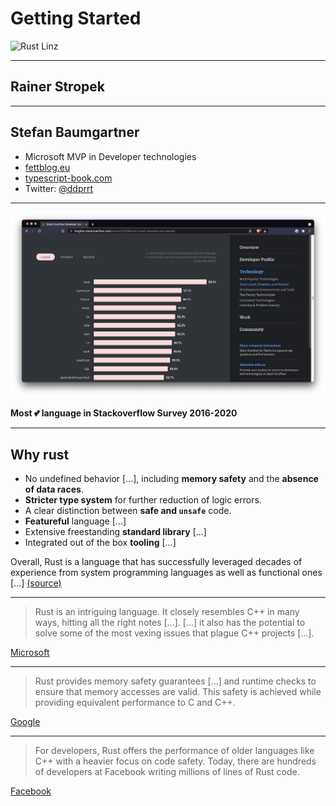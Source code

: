# Getting Started

![Rust Linz](https://rust-linz.at/img/rust-linz-logo.svg)

---

## Rainer Stropek


---

## Stefan Baumgartner

- Microsoft MVP in Developer technologies
- [fettblog.eu](https://fettblog.eu)
- [typescript-book.com](https://typescript-book.com)
- Twitter: [@ddprrt](https://twitter.com/ddprrt)

---

![Rust](../images/rustlove.png)

**Most 💕 language in Stackoverflow Survey 2016-2020**

---

## Why rust

- No undefined behavior [...], including **memory safety** and the **absence of data races**.
- **Stricter type system** for further reduction of logic errors.
- A clear distinction between **safe and `unsafe`** code.
- **Featureful** language [...]
- Extensive freestanding **standard library** [...]
- Integrated out of the box **tooling** [...]

Overall, Rust is a language that has successfully leveraged decades of experience from system programming languages as well as functional ones [...] [(source)](https://lkml.org/lkml/2021/4/14/1023)

---

>  Rust is an intriguing language. It closely resembles C++ in many ways, hitting all the right notes [...]. [...] it also has the potential to solve some of the most vexing issues that plague C++ projects [...]. 

[Microsoft](https://blogs.windows.com/windowsdeveloper/2020/04/30/rust-winrt-public-preview/)

---

> Rust provides memory safety guarantees [...] and runtime checks to ensure that memory accesses are valid. This safety is achieved while providing equivalent performance to C and C++.

[Google](https://security.googleblog.com/2021/04/rust-in-android-platform.html)

---

>  For developers, Rust offers the performance of older languages like C++ with a heavier focus on code safety. Today, there are hundreds of developers at Facebook writing millions of lines of Rust code. 

[Facebook](https://engineering.fb.com/2021/04/29/developer-tools/rust/)